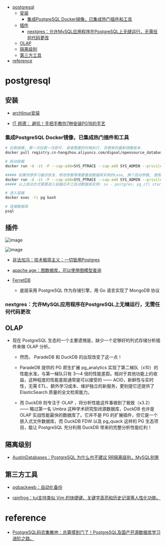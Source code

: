 
<!-- mtoc-start -->

* [postgresql](#postgresql)
  * [安装](#安装)
    * [集成PostgreSQL Docker镜像，已集成热门插件和工具](#集成postgresql-docker镜像已集成热门插件和工具)
  * [插件](#插件)
    * [nextgres：允许MySQL应用程序在PostgreSQL上无缝运行，无需任何代码更改](#nextgres允许mysql应用程序在postgresql上无缝运行无需任何代码更改)
  * [OLAP](#olap)
  * [隔离级别](#隔离级别)
  * [第三方工具](#第三方工具)
* [reference](#reference)

<!-- mtoc-end -->

# postgresql

## 安装

- [archlinux安装](https://www.netarky.com/programming/arch_linux/Arch_Linux_PostgreSQL_database_setup.html)

- [IT 邦德： 避坑！手把手教你7种安装PG16的手艺](https://mp.weixin.qq.com/s/QxnABtyPlmEMuvopmzNcVQ)

### 集成PostgreSQL Docker镜像，已集成热门插件和工具

```sh
# 拉取镜像, 第一次拉取一次即可. 或者需要的时候执行, 将更新到最新镜像版本.
docker pull registry.cn-hangzhou.aliyuncs.com/digoal/opensource_database:pg14_with_exts_arm64

# 启动容器
docker run -d -it -P --cap-add=SYS_PTRACE --cap-add SYS_ADMIN --privileged=true --name pg --shm-size=1g registry.cn-hangzhou.aliyuncs.com/digoal/opensource_database:pg14_with_exts_arm64

##### 如果你想学习备份恢复、修改参数等需要重启数据库实例的case, 换个启动参数, 使用参数--entrypoint将容器根进程换成bash更好. 如下:
docker run -d -it -P --cap-add=SYS_PTRACE --cap-add SYS_ADMIN --privileged=true --name pg --shm-size=1g --entrypoint /bin/bash registry.cn-hangzhou.aliyuncs.com/digoal/opensource_database:pg14_with_exts_arm64
##### 以上启动方式需要进入容器后手工启动数据库实例: su - postgres; pg_ctl start;

# 进入容器
docker exec -ti pg bash

# 连接数据库
psql
```

## 插件

![image](./Pictures/postgresql/插件-生态.avif)

![image](./Pictures/postgresql/插件-clickhouse性能对比.avif)

- [非法加冯：技术极简主义：一切皆用Postgres](https://mp.weixin.qq.com/s?__biz=MzU5ODAyNTM5Ng==&mid=2247486931&idx=1&sn=91dbe43bb6d26c760c532f4aa8d6e3cb&chksm=fe4b3808c93cb11e00194655a49bf7aa0d4d05a61a9b06ffcc57017c633de17066443ec62b6d&scene=21#wechat_redirect)

- [apache age：图数据库，可以使用图模型查询](https://age.apache.org/)

- [FerretDB](https://github.com/FerretDB/FerretDB)
    - 底层采用 PostgreSQL 作为存储引擎，用 Go 语言实现了 MongoDB 协议

### nextgres：允许MySQL应用程序在PostgreSQL上无缝运行，无需任何代码更改

## OLAP

- 现在 PostgreSQL 生态的一个主要遗憾是，缺少一个足够好的列式存储分析插件来做 OLAP 分析。

    - 然而， ParadeDB 和 DuckDB 的出现改变了这一点！

    - ParadeDB 提供的 PG 原生扩展 pg_analytics 实现了第二梯队（x10）的性能水准，与第一梯队只有 3～4 倍的性能差距。相对于其他功能上的收益，这种程度的性能差距通常是可以接受的 —— ACID，新鲜性与实时性，无需 ETL、额外学习成本、维护独立的新服务，更别提它还提供了 ElasticSearch 质量的全文检索能力。
    - 而 DuckDB 则专注于 OLAP ，将分析性能这件事做到了极致（x3.2） —— 略过第一名 Umbra 这种学术研究型闭源数据库，DuckDB 也许是 OLAP 实战性能最快的数据库了。它并不是 PG 的扩展插件，但它是一个嵌入式文件数据库，而 DuckDB FDW 以及 pg_quack 这样的 PG 生态项目，能让 PostgreSQL 充分利用 DuckDB 带来的完整分析性能红利！

## 隔离级别

- [AustinDatabases：PostgreSQL 为什么也不建议 RR隔离级别，MySQL别笑](https://mp.weixin.qq.com/s/X51JO1-eg1cPPs91pTCfIA)

## 第三方工具

- [pgbackweb：自动化备份](https://github.com/eduardolat/pgbackweb)

- [rainfrog：tui支持类似 Vim 的快捷键、关键字高亮和历史记录等人性化功能。](https://github.com/achristmascarl/rainfrog)

# reference

- [PostgreSQL码农集散地：总算摸到门了！PostgreSQL及国产开源数据库学习进阶之路。](https://mp.weixin.qq.com/s/RCg5tdn1i7yBl2ZZy-ZaIw)
